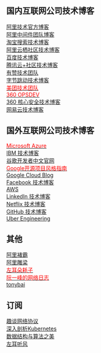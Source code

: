 ## 国内互联网公司技术博客

[阿里技术官方博客](https://102.alibaba.com/) <br/>
[阿里中间件团队博客](http://jm.taobao.org/) <br/>
[淘宝搜索技术博客](https://yq.aliyun.com/teams/23?spm=a2c4e.11153959.0.0.742d5b3cmw8iPj) <br/>
[阿里云栖社区技术博客](https://yq.aliyun.com/articles?spm=5176.8142029.388261.547.245b6d3eIyC0Zv) <br/>
[百度技术博客](http://blog.51cto.com/baidutech) <br/>
[腾讯云+社区技术博客](https://cloud.tencent.com/developer/specials) <br/>
[有赞技术团队](https://tech.youzan.com/) <br/>
[字节跳动技术博客](https://techblog.toutiao.com/) <br/>
[<font color="red">美团技术团队</font>](https://tech.meituan.com) <br>
[<font color="red">360 OPSDEV</font>](https://www.opsdev.cn/post/kubelet.html)  <br>
[360 核心安全技术博客](http://blogs.360.cn/) <br/>
[网易云技术博客](http://blog.163yun.com/) <br>


## 国外互联网公司技术博客
[<font color="red">Microsoft Azure</font>](https://docs.microsoft.com/en-us/azure/architecture/patterns/)  <br>
[IBM 技术博客](https://www.ibm.com/developerworks/cn/topics/)  <br>
[谷歌开发者中文官网](https://chinagdg.org/)  <br>
[<font color="red">Google开源项目风格指南</font>](https://zh-google-styleguide.readthedocs.io/en/latest/contents/)  <br>
[Google Cloud Blog](https://cloud.google.com/blog/) <br/>
[Facebook 技术博客](https://code.fb.com/) <br/> 
[AWS](https://amazonaws-china.com/cn/blogs/aws/)  <br>
[LinkedIn 技术博客](https://engineering.linkedin.com/blog)  <br>
[Netflix 技术博客](https://medium.com/netflix-techblog)  <br>
[GitHub 技术博客](https://blog.github.com/)  <br>
[Uber Engineering](https://eng.uber.com/)  <br>

## 其他
[阿里褚霸](http://yufeng.info/) <br/>
[阿里雕梁](http://www.pagefault.info) <br/>
[<font color="red">左耳朵耗子</font>](https://coolshell.cn/) <br/>
[<font color="red">阮一峰的网络日志</font>](http://www.ruanyifeng.com/blog/) <br>
[tonybai](https://tonybai.com/) <br> 

## 订阅
[趣谈网络协议](https://time.geekbang.org/column/85) <br/>
[深入剖析Kubernetes](https://time.geekbang.org/column/116) <br/>
[数据结构与算法之美](https://time.geekbang.org/column/126) <br/>
[左耳听风](https://time.geekbang.org/column/48) <br/>


